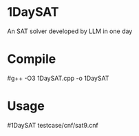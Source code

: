 # 1DaySAT
An SAT solver developed by LLM in one day

# Compile
#g++ -O3 1DaySAT.cpp -o 1DaySAT

# Usage
#1DaySAT testcase/cnf/sat9.cnf

